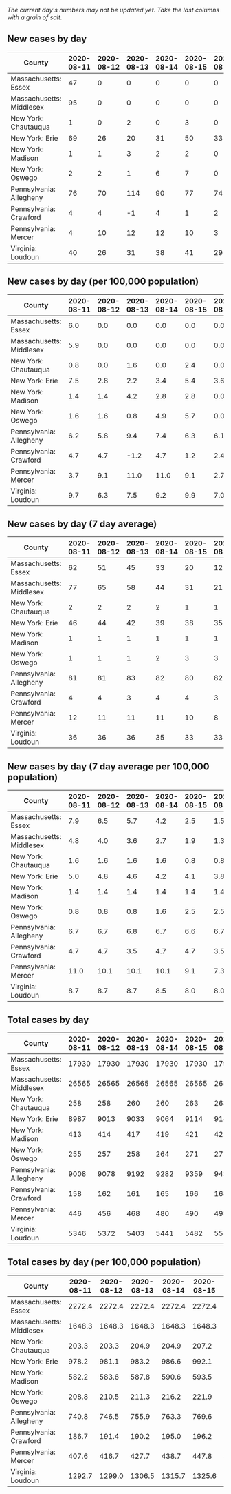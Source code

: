 _The current day's numbers may not be updated yet. Take the last columns with a grain of salt._
## New cases by day

| County | 2020-08-11 | 2020-08-12 | 2020-08-13 | 2020-08-14 | 2020-08-15 | 2020-08-16 | 2020-08-17 |
| --- | --- | --- | --- | --- | --- | --- | --- |
| Massachusetts: Essex | 47 | 0 | 0 | 0 | 0 | 0 |  |
| Massachusetts: Middlesex | 95 | 0 | 0 | 0 | 0 | 0 |  |
| New York: Chautauqua | 1 | 0 | 2 | 0 | 3 | 0 |  |
| New York: Erie | 69 | 26 | 20 | 31 | 50 | 33 |  |
| New York: Madison | 1 | 1 | 3 | 2 | 2 | 0 |  |
| New York: Oswego | 2 | 2 | 1 | 6 | 7 | 0 |  |
| Pennsylvania: Allegheny | 76 | 70 | 114 | 90 | 77 | 74 | 71 |
| Pennsylvania: Crawford | 4 | 4 | -1 | 4 | 1 | 2 | 1 |
| Pennsylvania: Mercer | 4 | 10 | 12 | 12 | 10 | 3 | 2 |
| Virginia: Loudoun | 40 | 26 | 31 | 38 | 41 | 29 | 17 |

## New cases by day (per 100,000 population)

| County | 2020-08-11 | 2020-08-12 | 2020-08-13 | 2020-08-14 | 2020-08-15 | 2020-08-16 | 2020-08-17 |
| --- | --- | --- | --- | --- | --- | --- | --- |
| Massachusetts: Essex | 6.0 | 0.0 | 0.0 | 0.0 | 0.0 | 0.0 |  |
| Massachusetts: Middlesex | 5.9 | 0.0 | 0.0 | 0.0 | 0.0 | 0.0 |  |
| New York: Chautauqua | 0.8 | 0.0 | 1.6 | 0.0 | 2.4 | 0.0 |  |
| New York: Erie | 7.5 | 2.8 | 2.2 | 3.4 | 5.4 | 3.6 |  |
| New York: Madison | 1.4 | 1.4 | 4.2 | 2.8 | 2.8 | 0.0 |  |
| New York: Oswego | 1.6 | 1.6 | 0.8 | 4.9 | 5.7 | 0.0 |  |
| Pennsylvania: Allegheny | 6.2 | 5.8 | 9.4 | 7.4 | 6.3 | 6.1 | 5.8 |
| Pennsylvania: Crawford | 4.7 | 4.7 | -1.2 | 4.7 | 1.2 | 2.4 | 1.2 |
| Pennsylvania: Mercer | 3.7 | 9.1 | 11.0 | 11.0 | 9.1 | 2.7 | 1.8 |
| Virginia: Loudoun | 9.7 | 6.3 | 7.5 | 9.2 | 9.9 | 7.0 | 4.1 |

## New cases by day (7 day average)

| County | 2020-08-11 | 2020-08-12 | 2020-08-13 | 2020-08-14 | 2020-08-15 | 2020-08-16 | 2020-08-17 |
| --- | --- | --- | --- | --- | --- | --- | --- |
| Massachusetts: Essex | 62 | 51 | 45 | 33 | 20 | 12 |  |
| Massachusetts: Middlesex | 77 | 65 | 58 | 44 | 31 | 21 |  |
| New York: Chautauqua | 2 | 2 | 2 | 2 | 1 | 1 |  |
| New York: Erie | 46 | 44 | 42 | 39 | 38 | 35 |  |
| New York: Madison | 1 | 1 | 1 | 1 | 1 | 1 |  |
| New York: Oswego | 1 | 1 | 1 | 2 | 3 | 3 |  |
| Pennsylvania: Allegheny | 81 | 81 | 83 | 82 | 80 | 82 | 82 |
| Pennsylvania: Crawford | 4 | 4 | 3 | 4 | 4 | 3 | 2 |
| Pennsylvania: Mercer | 12 | 11 | 11 | 11 | 10 | 8 | 8 |
| Virginia: Loudoun | 36 | 36 | 36 | 35 | 33 | 33 | 32 |

## New cases by day (7 day average per 100,000 population)

| County | 2020-08-11 | 2020-08-12 | 2020-08-13 | 2020-08-14 | 2020-08-15 | 2020-08-16 | 2020-08-17 |
| --- | --- | --- | --- | --- | --- | --- | --- |
| Massachusetts: Essex | 7.9 | 6.5 | 5.7 | 4.2 | 2.5 | 1.5 |  |
| Massachusetts: Middlesex | 4.8 | 4.0 | 3.6 | 2.7 | 1.9 | 1.3 |  |
| New York: Chautauqua | 1.6 | 1.6 | 1.6 | 1.6 | 0.8 | 0.8 |  |
| New York: Erie | 5.0 | 4.8 | 4.6 | 4.2 | 4.1 | 3.8 |  |
| New York: Madison | 1.4 | 1.4 | 1.4 | 1.4 | 1.4 | 1.4 |  |
| New York: Oswego | 0.8 | 0.8 | 0.8 | 1.6 | 2.5 | 2.5 |  |
| Pennsylvania: Allegheny | 6.7 | 6.7 | 6.8 | 6.7 | 6.6 | 6.7 | 6.7 |
| Pennsylvania: Crawford | 4.7 | 4.7 | 3.5 | 4.7 | 4.7 | 3.5 | 2.4 |
| Pennsylvania: Mercer | 11.0 | 10.1 | 10.1 | 10.1 | 9.1 | 7.3 | 7.3 |
| Virginia: Loudoun | 8.7 | 8.7 | 8.7 | 8.5 | 8.0 | 8.0 | 7.7 |

## Total cases by day

| County | 2020-08-11 | 2020-08-12 | 2020-08-13 | 2020-08-14 | 2020-08-15 | 2020-08-16 | 2020-08-17 |
| --- | --- | --- | --- | --- | --- | --- | --- |
| Massachusetts: Essex | 17930 | 17930 | 17930 | 17930 | 17930 | 17930 |  |
| Massachusetts: Middlesex | 26565 | 26565 | 26565 | 26565 | 26565 | 26565 |  |
| New York: Chautauqua | 258 | 258 | 260 | 260 | 263 | 263 |  |
| New York: Erie | 8987 | 9013 | 9033 | 9064 | 9114 | 9147 |  |
| New York: Madison | 413 | 414 | 417 | 419 | 421 | 421 |  |
| New York: Oswego | 255 | 257 | 258 | 264 | 271 | 271 |  |
| Pennsylvania: Allegheny | 9008 | 9078 | 9192 | 9282 | 9359 | 9433 | 9504 |
| Pennsylvania: Crawford | 158 | 162 | 161 | 165 | 166 | 168 | 169 |
| Pennsylvania: Mercer | 446 | 456 | 468 | 480 | 490 | 493 | 495 |
| Virginia: Loudoun | 5346 | 5372 | 5403 | 5441 | 5482 | 5511 | 5528 |

## Total cases by day (per 100,000 population)

| County | 2020-08-11 | 2020-08-12 | 2020-08-13 | 2020-08-14 | 2020-08-15 | 2020-08-16 | 2020-08-17 |
| --- | --- | --- | --- | --- | --- | --- | --- |
| Massachusetts: Essex | 2272.4 | 2272.4 | 2272.4 | 2272.4 | 2272.4 | 2272.4 |  |
| Massachusetts: Middlesex | 1648.3 | 1648.3 | 1648.3 | 1648.3 | 1648.3 | 1648.3 |  |
| New York: Chautauqua | 203.3 | 203.3 | 204.9 | 204.9 | 207.2 | 207.2 |  |
| New York: Erie | 978.2 | 981.1 | 983.2 | 986.6 | 992.1 | 995.6 |  |
| New York: Madison | 582.2 | 583.6 | 587.8 | 590.6 | 593.5 | 593.5 |  |
| New York: Oswego | 208.8 | 210.5 | 211.3 | 216.2 | 221.9 | 221.9 |  |
| Pennsylvania: Allegheny | 740.8 | 746.5 | 755.9 | 763.3 | 769.6 | 775.7 | 781.6 |
| Pennsylvania: Crawford | 186.7 | 191.4 | 190.2 | 195.0 | 196.2 | 198.5 | 199.7 |
| Pennsylvania: Mercer | 407.6 | 416.7 | 427.7 | 438.7 | 447.8 | 450.5 | 452.4 |
| Virginia: Loudoun | 1292.7 | 1299.0 | 1306.5 | 1315.7 | 1325.6 | 1332.6 | 1336.8 |
